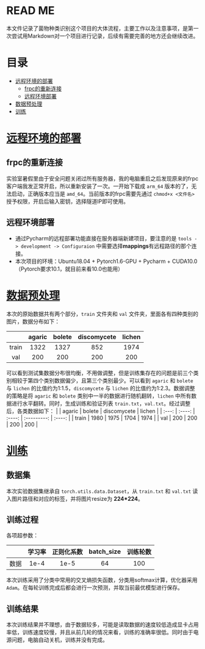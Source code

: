 # READ ME  
本文件记录了菌物种类识别这个项目的大体流程，主要工作以及注意事项，是第一次尝试用Markdown对一个项目进行记录，后续有需要完善的地方还会继续改进。



# 目录
- [远程环境的部署](#远程环境的部署)
	- [frpc的重新连接](#frpc的重新连接) 
	- [远程环境部署](#远程环境部署)
- [数据预处理](#数据预处理)
- [训练](#训练)



# [远程环境的部署](#目录)

## frpc的重新连接
实验室暑假里由于安全问题关闭过所有服务器，我的电脑重启之后发现原来的frpc客户端我发正常开启，所以重新安装了一次。一开始下载成 `arm_64` 版本的了，无法启动，正确版本应当是 `amd_64`。当前版本的frpc需要先通过 `chmod+x <文件名>` 授予权限，开启后输入密钥，选择隧道IP即可使用。

## 远程环境部署
- 通过Pycharm的远程部署功能直接在服务器端新建项目，要注意的是 `tools -> development -> Configuraion` 中需要选择**mappings**有远程路径的那个连接。
- 本次项目的环境：Ubuntu18.04 + Pytorch1.6-GPU + Pycharm + CUDA10.0（Pytorch要求10.1，就目前来看10.0也能用）



# [数据预处理](#目录)
本次的原始数据共有两个部分，`train` 文件夹和 `val` 文件夹，里面各有四种类别的图片，数据分布如下：

|       | agaric | bolete | discomycete | lichen |
| :---: | :----: | :----: | :---------: | :----: |
| train |  1322  |  1327  |     852     |  1974  |
|  val  |  200   |  200   |     200     |  200   |

可以看到测试集数据分布很均衡，不用做调整，但是训练集存在的问题是前三个类别相较于第四个类别数据偏少，且第三个类别最少。可以看到 `agaric` 和 `bolete` 与 `lichen` 的比值约为1:1.5，`discomycete` 与 `lichen` 的比值约为1:2.3。数据调整的策略是将 `agaric` 和 `bolete` 类别中一半的数据进行随机翻转，`lichen` 中所有数据进行水平翻转。同时，生成训练和验证列表 `train.txt`，`val.txt`。经过调整后，各类数据如下：
|       | agaric | bolete | discomycete | lichen |
| :---: | :----: | :----: | :---------: | :----: |
| train |  1980  |  1975  |    1704     |  1974  |
|  val  |  200   |  200   |     200     |  200   |



# [训练](#目录)

## 数据集

本次实验数据集继承自 `torch.utils.data.Dataset`，从 `train.txt` 和 `val.txt` 读入图片路径和对应的标签，并将图片resize为 **224*224**。

## 训练过程
各项超参数：

|      | 学习率 | 正则化系数 | batch_size | 训练轮数 |
| :--: | :----: | :--------: | :--------: | :------: |
| 数据 |  1e-4  |    1e-5    |     64     |   100    |

本次训练采用了分类中常用的交叉熵损失函数，分类用softmax计算，优化器采用 `Adam`。在每轮训练完成后都会进行一次预测，并取当前最优模型进行保存。

## 训练结果
本次训练结果并不理想，由于数据较多，可能是读取数据的速度较低造成显卡占用率低，训练速度较慢，并且从前几轮的情况来看，训练的准确率很低。同时由于电源问题，电脑自动关机，训练并没有完成。